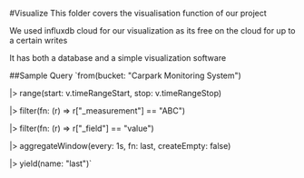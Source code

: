#Visualize
This folder covers the visualisation function of our project

We used influxdb cloud for our visualization as its free on the cloud for up to a certain writes

It has both a database and a simple visualization software

##Sample Query
`from(bucket: "Carpark Monitoring System")

  |> range(start: v.timeRangeStart, stop: v.timeRangeStop)
  
  |> filter(fn: (r) => r["_measurement"] == "ABC")
  
  |> filter(fn: (r) => r["_field"] == "value")
  
  |> aggregateWindow(every: 1s, fn: last, createEmpty: false)
  
  |> yield(name: "last")`
